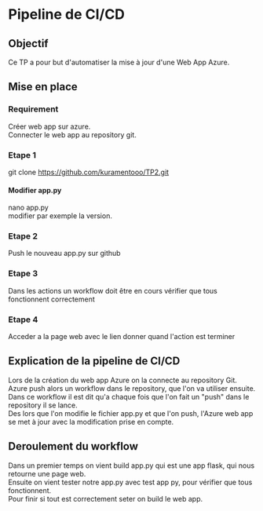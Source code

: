 #  Pipeline de CI/CD

## Objectif

Ce TP a pour but d'automatiser la mise à jour d'une Web App Azure.

## Mise en place

### Requirement

Créer web app sur azure.\
Connecter le web app au repository git.

### Etape 1

git clone https://github.com/kuramentooo/TP2.git

#### Modifier app.py

nano app.py\
modifier par exemple la version.

### Etape 2

Push le nouveau app.py sur github

### Etape 3

Dans les actions un workflow doit être en cours vérifier que tous fonctionnent correctement

### Etape 4

Acceder a la page web avec le lien donner quand l'action est terminer

## Explication de la pipeline de CI/CD

Lors de la création du web app Azure on la connecte au repository Git.\
Azure push alors un workflow dans le repository, que l'on va utiliser ensuite.\
Dans ce workflow il est dit qu'a chaque fois que l'on fait un "push" dans le repository il se lance.\
Des lors que l'on modifie le fichier app.py et que l'on push, l'Azure web app se met à jour avec la modification prise en compte.

## Deroulement du workflow

Dans un premier temps on vient build app.py qui est une app flask, qui nous retourne une page web.\
Ensuite on vient tester notre app.py avec test app py, pour vérifier que tous fonctionnent.\
Pour finir si tout est correctement seter on build le web app.
